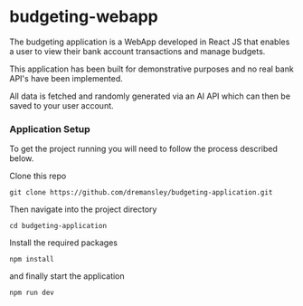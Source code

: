 # budgeting-webapp

The budgeting application is a WebApp developed in React JS that enables a user to view their bank account transactions and manage budgets.

This application has been built for demonstrative purposes and no real bank API's have been implemented.

All data is fetched and randomly generated via an AI API which can then be saved to your user account.

### Application Setup

To get the project running you will need to follow the process described below.

Clone this repo

`git clone https://github.com/dremansley/budgeting-application.git`

Then navigate into the project directory

`cd budgeting-application`

Install the required packages

`npm install`

and finally start the application

`npm run dev`
